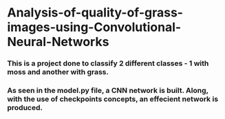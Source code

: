 # Analysis-of-quality-of-grass-images-using-Convolutional-Neural-Networks
### This is a project done to classify 2 different classes - 1 with moss and another with grass.

### As seen in the model.py file, a CNN network is built. Along, with the use of checkpoints concepts, an effecient network is produced. 
